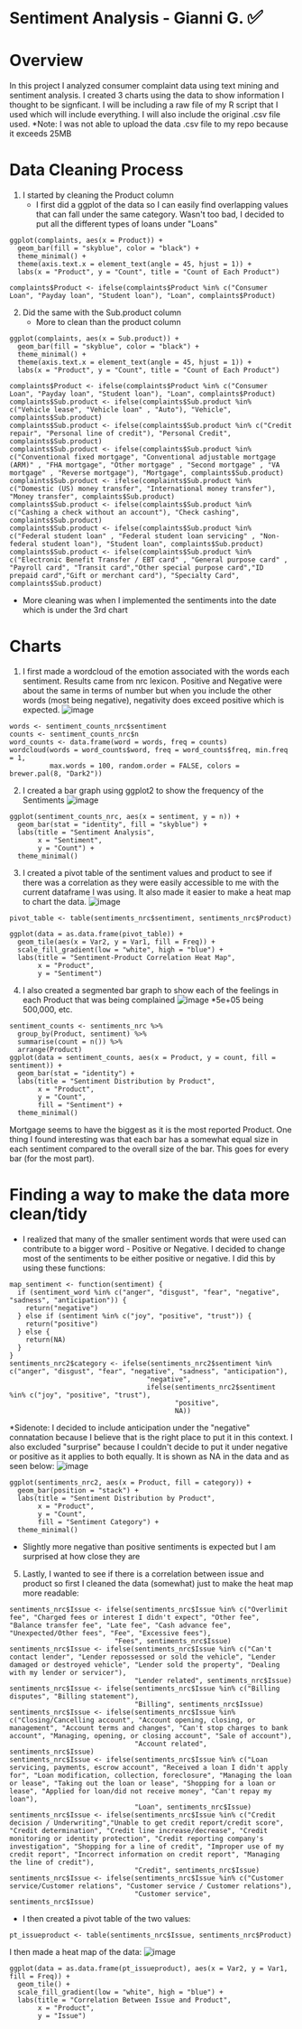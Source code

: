 # Sentiment Analysis - Gianni G. <span style="font-size:larger;">✅</span>

# Overview  <span style="font-size:15;">
In this project I analyzed consumer complaint data using text mining and sentiment analysis. I created 3 charts using the data to show information I thought to be signficant. I will be including a raw file of my R script that I used which will include everything. I will also include the original .csv file used.
*Note: I was not able to upload the data .csv file to my repo because it exceeds 25MB
# Data Cleaning Process
1. I started by cleaning the Product column
   - I first did a ggplot of the data so I can easily find overlapping values that can fall under the same category. Wasn't too bad, I decided to put all the different types of loans under "Loans"

```
ggplot(complaints, aes(x = Product)) +
  geom_bar(fill = "skyblue", color = "black") +
  theme_minimal() +
  theme(axis.text.x = element_text(angle = 45, hjust = 1)) +  
  labs(x = "Product", y = "Count", title = "Count of Each Product")

complaints$Product <- ifelse(complaints$Product %in% c("Consumer Loan", "Payday loan", "Student loan"), "Loan", complaints$Product)

```

2. Did the same with the Sub.product column
   - More to clean than the product column
```
ggplot(complaints, aes(x = Sub.product)) +
  geom_bar(fill = "skyblue", color = "black") +
  theme_minimal() +
  theme(axis.text.x = element_text(angle = 45, hjust = 1)) +  
  labs(x = "Product", y = "Count", title = "Count of Each Product")

complaints$Product <- ifelse(complaints$Product %in% c("Consumer Loan", "Payday loan", "Student loan"), "Loan", complaints$Product)
complaints$Sub.product <- ifelse(complaints$Sub.product %in% c("Vehicle lease", "Vehicle loan" , "Auto"), "Vehicle", complaints$Sub.product)
complaints$Sub.product <- ifelse(complaints$Sub.product %in% c("Credit repair", "Personal line of credit"), "Personal Credit", complaints$Sub.product)
complaints$Sub.product <- ifelse(complaints$Sub.product %in% c("Conventional fixed mortgage", "Conventional adjustable mortgage (ARM)" , "FHA mortgage", "Other mortgage" , "Second mortgage" , "VA mortgage" , "Reverse mortgage"), "Mortgage", complaints$Sub.product)
complaints$Sub.product <- ifelse(complaints$Sub.product %in% c("Domestic (US) money transfer", "International money transfer"), "Money transfer", complaints$Sub.product)
complaints$Sub.product <- ifelse(complaints$Sub.product %in% c("Cashing a check without an account"), "Check cashing", complaints$Sub.product)
complaints$Sub.product <- ifelse(complaints$Sub.product %in% c("Federal student loan" , "Federal student loan servicing" , "Non-federal student loan"), "Student loan", complaints$Sub.product)
complaints$Sub.product <- ifelse(complaints$Sub.product %in% c("Electronic Benefit Transfer / EBT card" , "General purpose card" , "Payroll card", "Transit card","Other special purpose card","ID prepaid card","Gift or merchant card"), "Specialty Card", complaints$Sub.product)
```

- More cleaning was when I implemented the sentiments into the date which is under the 3rd chart

# Charts

1. I first made a wordcloud of the emotion associated with the words each sentiment. Results came from nrc lexicon. Positive and Negative were about the same in terms of number but when you include the other words (most being negative), negativity does exceed positive which is expected.
![image](https://github.com/glxne/DATA332.GG/assets/159860384/665497f3-1672-409b-85db-2a0964d05691)
```
words <- sentiment_counts_nrc$sentiment
counts <- sentiment_counts_nrc$n
word_counts <- data.frame(word = words, freq = counts)
wordcloud(words = word_counts$word, freq = word_counts$freq, min.freq = 1,
          max.words = 100, random.order = FALSE, colors = brewer.pal(8, "Dark2"))
```

2. I created a bar graph using ggplot2 to show the frequency of the Sentiments
![image](https://github.com/glxne/DATA332.GG/assets/159860384/f14ca676-c86f-43b5-839c-db696f63a8a5)
```
ggplot(sentiment_counts_nrc, aes(x = sentiment, y = n)) +
  geom_bar(stat = "identity", fill = "skyblue") +
  labs(title = "Sentiment Analysis",
       x = "Sentiment",
       y = "Count") +
  theme_minimal()
```

3. I created a pivot table of the sentiment values and product to see if there was a correlation as they were easily accessible to me with the current dataframe I was using. It also made it easier to make a heat map to chart the data.
![image](https://github.com/glxne/DATA332.GG/assets/159860384/911d2a55-719c-49c0-90b4-4bb8ba1000c0)
```
pivot_table <- table(sentiments_nrc$sentiment, sentiments_nrc$Product)

ggplot(data = as.data.frame(pivot_table)) +
  geom_tile(aes(x = Var2, y = Var1, fill = Freq)) +
  scale_fill_gradient(low = "white", high = "blue") +
  labs(title = "Sentiment-Product Correlation Heat Map",
       x = "Product",
       y = "Sentiment")
```
4. I also created a segmented bar graph to show each of the feelings in each Product that was being complained
![image](https://github.com/glxne/DATA332.GG/assets/159860384/5299ce66-fc22-4b9f-8600-6b02701e6cc1)
*5e+05 being 500,000, etc.
```
sentiment_counts <- sentiments_nrc %>%
  group_by(Product, sentiment) %>%
  summarise(count = n()) %>%
  arrange(Product)
ggplot(data = sentiment_counts, aes(x = Product, y = count, fill = sentiment)) +
  geom_bar(stat = "identity") +
  labs(title = "Sentiment Distribution by Product",
       x = "Product",
       y = "Count",
       fill = "Sentiment") +
  theme_minimal()
```
Mortgage seems to have the biggest as it is the most reported Product. One thing I found interesting was that each bar has a somewhat equal size in each sentiment compared to the overall size of the bar. This goes for every bar (for the most part).

# Finding a way to make the data more clean/tidy
- I realized that many of the smaller sentiment words that were used can contribute to a bigger word - Positive or Negative. I decided to change most of the sentiments to be either positive or negative. I did this by using these functions:
```
map_sentiment <- function(sentiment) {
  if (sentiment_word %in% c("anger", "disgust", "fear", "negative", "sadness", "anticipation")) {
    return("negative")
  } else if (sentiment %in% c("joy", "positive", "trust")) {
    return("positive")
  } else {
    return(NA)
  }
}
sentiments_nrc2$category <- ifelse(sentiments_nrc2$sentiment %in% c("anger", "disgust", "fear", "negative", "sadness", "anticipation"),
                                  "negative",
                                  ifelse(sentiments_nrc2$sentiment %in% c("joy", "positive", "trust"),
                                         "positive",
                                         NA))
```
*Sidenote: I decided to include anticipation under the "negative" connatation because I believe that is the right place to put it in this context. I also excluded "surprise" because I couldn't decide to put it under negative or positive as it applies to both equally. It is shown as NA in the data and as seen below:
![image](https://github.com/glxne/DATA332.GG/assets/159860384/7cb7dd13-9c9b-4882-99e1-1e64171f7a79)
```
ggplot(sentiments_nrc2, aes(x = Product, fill = category)) +
  geom_bar(position = "stack") +
  labs(title = "Sentiment Distribution by Product",
       x = "Product",
       y = "Count",
       fill = "Sentiment Category") +
  theme_minimal()
```
- Slightly more negative than positive sentiments is expected but I am surprised at how close they are

5. Lastly, I wanted to see if there is a correlation between issue and product so first I cleaned the data (somewhat) just to make the heat map more readable:
```
sentiments_nrc$Issue <- ifelse(sentiments_nrc$Issue %in% c("Overlimit fee", "Charged fees or interest I didn't expect", "Other fee", "Balance transfer fee", "Late fee", "Cash advance fee", "Unexpected/Other fees", "Fee", "Excessive fees"),
                          "Fees", sentiments_nrc$Issue)
sentiments_nrc$Issue <- ifelse(sentiments_nrc$Issue %in% c("Can't contact lender", "Lender repossessed or sold the vehicle", "Lender damaged or destroyed vehicle", "Lender sold the property", "Dealing with my lender or servicer"),
                               "Lender related", sentiments_nrc$Issue)
sentiments_nrc$Issue <- ifelse(sentiments_nrc$Issue %in% c("Billing disputes", "Billing statement"),
                               "Billing", sentiments_nrc$Issue)
sentiments_nrc$Issue <- ifelse(sentiments_nrc$Issue %in% c("Closing/Cancelling account", "Account opening, closing, or management", "Account terms and changes", "Can't stop charges to bank account", "Managing, opening, or closing account", "Sale of account"),
                               "Account related", sentiments_nrc$Issue)
sentiments_nrc$Issue <- ifelse(sentiments_nrc$Issue %in% c("Loan servicing, payments, escrow account", "Received a loan I didn't apply for", "Loan modification, collection, foreclosure", "Managing the loan or lease", "Taking out the loan or lease", "Shopping for a loan or lease", "Applied for loan/did not receive money", "Can't repay my loan"),
                               "Loan", sentiments_nrc$Issue)
sentiments_nrc$Issue <- ifelse(sentiments_nrc$Issue %in% c("Credit decision / Underwriting","Unable to get credit report/credit score", "Credit determination", "Credit line increase/decrease", "Credit monitoring or identity protection", "Credit reporting company's investigation", "Shopping for a line of credit", "Improper use of my credit report", "Incorrect information on credit report", "Managing the line of credit"),
                               "Credit", sentiments_nrc$Issue)
sentiments_nrc$Issue <- ifelse(sentiments_nrc$Issue %in% c("Customer service/Customer relations", "Customer service / Customer relations"),
                               "Customer service", sentiments_nrc$Issue)
```
- I then created a pivot table of the two values:
```
pt_issueproduct <- table(sentiments_nrc$Issue, sentiments_nrc$Product)
```
I then made a heat map of the data:
![image](https://github.com/glxne/DATA332.GG/assets/159860384/44f81d2a-72ea-4dd8-b6c8-ba5e9b329026)
```
ggplot(data = as.data.frame(pt_issueproduct), aes(x = Var2, y = Var1, fill = Freq)) +
  geom_tile() +
  scale_fill_gradient(low = "white", high = "blue") +
  labs(title = "Correlation Between Issue and Product",
       x = "Product",
       y = "Issue")
```





  


